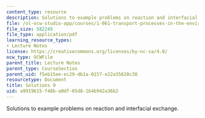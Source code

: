 ```yaml
---
content_type: resource
description: Solutions to example problems on reaction and interfacial exchange.
file: /ol-ocw-studio-app/courses/1-061-transport-processes-in-the-environment-fall-2008/a9919615f48ba0df05d8164b942a36b2_solutions9.pdf
file_size: 582245
file_type: application/pdf
learning_resource_types:
- Lecture Notes
license: https://creativecommons.org/licenses/by-nc-sa/4.0/
ocw_type: OCWFile
parent_title: Lecture Notes
parent_type: CourseSection
parent_uid: f5eb15ee-ec29-db1a-0157-e22a35620c38
resourcetype: Document
title: Solutions 9
uid: a9919615-f48b-a0df-05d8-164b942a36b2
---
```

Solutions to example problems on reaction and interfacial exchange.